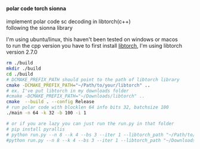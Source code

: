 #### polar code torch sionna
implement polar code sc decoding in libtorch(c++)    
following the sionna library   

I'm using ubuntu/linux, this haven't been tested on windows or macos      
to run the cpp version you have to first install [libtorch](https://pytorch.org/cppdocs/installing.html), I'm using libtorch version 2.7.0            


```sh  
rm ./build  
mkdir ./build   
cd ./build   
# DCMAKE_PREFIX_PATH should point to the path of libtorch library
cmake -DCMAKE_PREFIX_PATH="~/Path/to/your/libtorch" ..
# ex. I've put libtorch in my downloads folder
#cmake -DCMAKE_PREFIX_PATH="~/Downloads/libtorch" ..
cmake  --build . --config Release
# run polar code with blocklen 64 info bits 32, batchsize 100
./main -n 64 -k 32 -b 100 -i 1

# or if you are lazy you can just run the run.py in that folder
# pip install pyrallis
# python run.py --n 8 --k 4 --bs 3 --iter 1 --libtorch_path "~/Path/to/your/libtorch"
#python run.py --n 8 --k 4 --bs 3 --iter 1 --libtorch_path "~/Downloads/libtorch"
```
